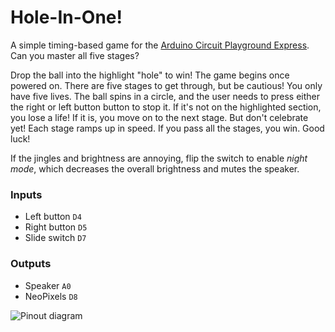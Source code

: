 # Hole-In-One!

A simple timing-based game for the [Arduino Circuit Playground Express](https://store.arduino.cc/products/circuit-playground-express). Can you master all five stages?

Drop the ball into the highlight "hole" to win! The game begins once powered on. There are five stages to get through, but be cautious! You only have five lives. The ball spins in a circle, and the user needs to press either the right or left button button to stop it. If it's not on the highlighted section, you lose a life! If it is, you move on to the next stage. But don't celebrate yet! Each stage ramps up in speed. If you pass all the stages, you win. Good luck!

If the jingles and brightness are annoying, flip the switch to enable *night mode*, which decreases the overall brightness and mutes the speaker.

### Inputs

- Left button `D4`
- Right button `D5`
- Slide switch `D7`

### Outputs

- Speaker `A0`
- NeoPixels `D8`

![Pinout diagram](https://cdn-learn.adafruit.com/assets/assets/000/047/156/original/circuit_playground_Adafruit_Circuit_Playground_Express_Pinout.png?1507829017)
